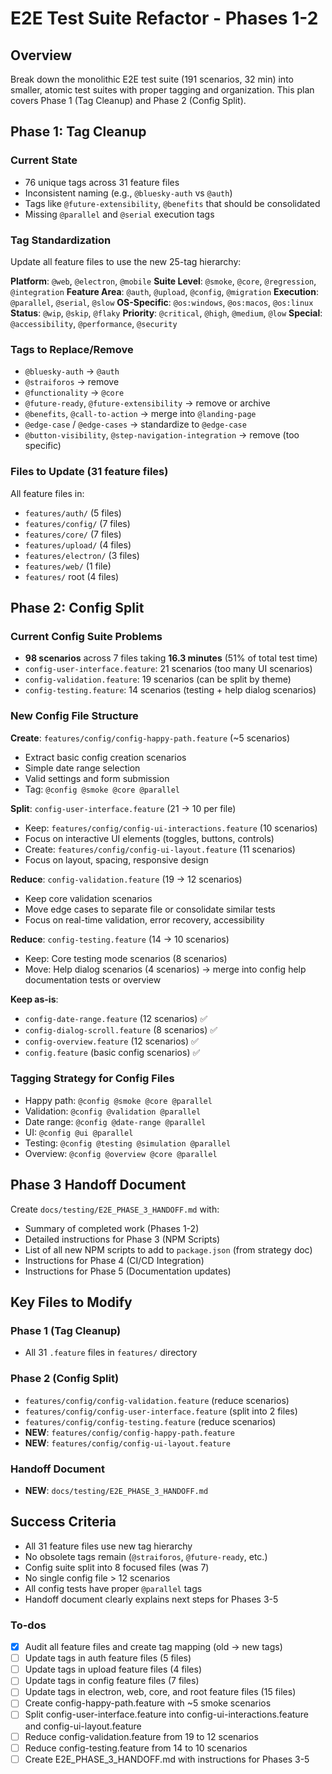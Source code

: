 <!-- e67fc68b-0b72-4662-9ca0-3c9e5ea4f584 63354918-1edf-4213-a3c4-eade0634055c -->
# E2E Test Suite Refactor - Phases 1-2

## Overview

Break down the monolithic E2E test suite (191 scenarios, 32 min) into smaller, atomic test suites with proper tagging and organization. This plan covers Phase 1 (Tag Cleanup) and Phase 2 (Config Split).

## Phase 1: Tag Cleanup

### Current State

- 76 unique tags across 31 feature files
- Inconsistent naming (e.g., `@bluesky-auth` vs `@auth`)
- Tags like `@future-extensibility`, `@benefits` that should be consolidated
- Missing `@parallel` and `@serial` execution tags

### Tag Standardization

Update all feature files to use the new 25-tag hierarchy:

**Platform**: `@web`, `@electron`, `@mobile`
**Suite Level**: `@smoke`, `@core`, `@regression`, `@integration`
**Feature Area**: `@auth`, `@upload`, `@config`, `@migration`
**Execution**: `@parallel`, `@serial`, `@slow`
**OS-Specific**: `@os:windows`, `@os:macos`, `@os:linux`
**Status**: `@wip`, `@skip`, `@flaky`
**Priority**: `@critical`, `@high`, `@medium`, `@low`
**Special**: `@accessibility`, `@performance`, `@security`

### Tags to Replace/Remove

- `@bluesky-auth` → `@auth`
- `@straiforos` → remove
- `@functionality` → `@core`
- `@future-ready`, `@future-extensibility` → remove or archive
- `@benefits`, `@call-to-action` → merge into `@landing-page`
- `@edge-case` / `@edge-cases` → standardize to `@edge-case`
- `@button-visibility`, `@step-navigation-integration` → remove (too specific)

### Files to Update (31 feature files)

All feature files in:

- `features/auth/` (5 files)
- `features/config/` (7 files)
- `features/core/` (7 files)
- `features/upload/` (4 files)
- `features/electron/` (3 files)
- `features/web/` (1 file)
- `features/` root (4 files)

## Phase 2: Config Split

### Current Config Suite Problems

- **98 scenarios** across 7 files taking **16.3 minutes** (51% of total test time)
- `config-user-interface.feature`: 21 scenarios (too many UI scenarios)
- `config-validation.feature`: 19 scenarios (can be split by theme)
- `config-testing.feature`: 14 scenarios (testing + help dialog scenarios)

### New Config File Structure

**Create**: `features/config/config-happy-path.feature` (~5 scenarios)

- Extract basic config creation scenarios
- Simple date range selection
- Valid settings and form submission
- Tag: `@config @smoke @core @parallel`

**Split**: `config-user-interface.feature` (21 → 10 per file)

- Keep: `features/config/config-ui-interactions.feature` (10 scenarios)
- Focus on interactive UI elements (toggles, buttons, controls)
- Create: `features/config/config-ui-layout.feature` (11 scenarios)
- Focus on layout, spacing, responsive design

**Reduce**: `config-validation.feature` (19 → 12 scenarios)

- Keep core validation scenarios
- Move edge cases to separate file or consolidate similar tests
- Focus on real-time validation, error recovery, accessibility

**Reduce**: `config-testing.feature` (14 → 10 scenarios)

- Keep: Core testing mode scenarios (8 scenarios)
- Move: Help dialog scenarios (4 scenarios) → merge into config help documentation tests or overview

**Keep as-is**:

- `config-date-range.feature` (12 scenarios) ✅
- `config-dialog-scroll.feature` (8 scenarios) ✅
- `config-overview.feature` (12 scenarios) ✅
- `config.feature` (basic config scenarios) ✅

### Tagging Strategy for Config Files

- Happy path: `@config @smoke @core @parallel`
- Validation: `@config @validation @parallel`
- Date range: `@config @date-range @parallel`
- UI: `@config @ui @parallel`
- Testing: `@config @testing @simulation @parallel`
- Overview: `@config @overview @core @parallel`

## Phase 3 Handoff Document

Create `docs/testing/E2E_PHASE_3_HANDOFF.md` with:

- Summary of completed work (Phases 1-2)
- Detailed instructions for Phase 3 (NPM Scripts)
- List of all new NPM scripts to add to `package.json` (from strategy doc)
- Instructions for Phase 4 (CI/CD Integration)
- Instructions for Phase 5 (Documentation updates)

## Key Files to Modify

### Phase 1 (Tag Cleanup)

- All 31 `.feature` files in `features/` directory

### Phase 2 (Config Split)

- `features/config/config-validation.feature` (reduce scenarios)
- `features/config/config-user-interface.feature` (split into 2 files)
- `features/config/config-testing.feature` (reduce scenarios)
- **NEW**: `features/config/config-happy-path.feature`
- **NEW**: `features/config/config-ui-layout.feature`

### Handoff Document

- **NEW**: `docs/testing/E2E_PHASE_3_HANDOFF.md`

## Success Criteria

- All 31 feature files use new tag hierarchy
- No obsolete tags remain (`@straiforos`, `@future-ready`, etc.)
- Config suite split into 8 focused files (was 7)
- No single config file > 12 scenarios
- All config tests have proper `@parallel` tags
- Handoff document clearly explains next steps for Phases 3-5

### To-dos

- [x] Audit all feature files and create tag mapping (old → new tags)
- [ ] Update tags in auth feature files (5 files)
- [ ] Update tags in upload feature files (4 files)
- [ ] Update tags in config feature files (7 files)
- [ ] Update tags in electron, web, core, and root feature files (15 files)
- [ ] Create config-happy-path.feature with ~5 smoke scenarios
- [ ] Split config-user-interface.feature into config-ui-interactions.feature and config-ui-layout.feature
- [ ] Reduce config-validation.feature from 19 to 12 scenarios
- [ ] Reduce config-testing.feature from 14 to 10 scenarios
- [ ] Create E2E_PHASE_3_HANDOFF.md with instructions for Phases 3-5